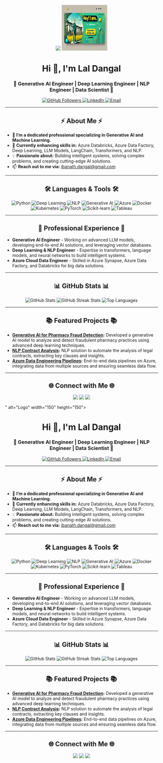 <div align="center">
  <img src="<div align="center">
  <img src="git_image.png" alt="Logo" width="150" height="150">
</div>

<h1 align="center">Hi 👋, I'm Lal Dangal</h1>
<h3 align="center">🚀 Generative AI Engineer | Deep Learning Engineer | NLP Engineer | Data Scientist 🚀</h3>

<p align="center">
  <a href="https://github.com/candidlpd">
    <img src="https://img.shields.io/github/followers/candidlpd?label=Follow&style=social" alt="GitHub Followers">
  </a>
  <a href="https://www.linkedin.com/in/YOUR-LINKEDIN/">
    <img src="https://img.shields.io/badge/LinkedIn-Connect-blue?style=flat-square&logo=linkedin" alt="LinkedIn">
  </a>
  <a href="mailto:ibanath.dangal@gmail.com">
    <img src="https://img.shields.io/badge/Email-Contact-blue?style=flat-square&logo=gmail" alt="Email">
  </a>
</p>

---

<h2 align="center">⚡ About Me ⚡</h2>

- 🔭 **I’m a dedicated professional specializing in Generative AI and Machine Learning.**
- 🌱 **Currently enhancing skills in:** Azure Databricks, Azure Data Factory, Deep Learning, LLM Models, LangChain, Transformers, and NLP.
- 💡 **Passionate about:** Building intelligent systems, solving complex problems, and creating cutting-edge AI solutions.
- 📫 **Reach out to me via:** [ibanath.dangal@gmail.com](mailto:ibanath.dangal@gmail.com)

---

<h2 align="center">🛠️ Languages & Tools 🛠️</h2>
<p align="center">
  <img src="https://img.shields.io/badge/Python-3776AB?style=flat-square&logo=python&logoColor=white" alt="Python">
  <img src="https://img.shields.io/badge/Deep%20Learning-%231572B6.svg?style=flat-square&logo=tensorflow&logoColor=white" alt="Deep Learning">
  <img src="https://img.shields.io/badge/NLP-66CCFF?style=flat-square&logo=spaCy&logoColor=white" alt="NLP">
  <img src="https://img.shields.io/badge/Generative%20AI-ff69b4?style=flat-square&logo=openai&logoColor=white" alt="Generative AI">
  <img src="https://img.shields.io/badge/Azure-0078D7?style=flat-square&logo=microsoft-azure&logoColor=white" alt="Azure">
  <img src="https://img.shields.io/badge/Docker-2496ED?style=flat-square&logo=docker&logoColor=white" alt="Docker">
  <img src="https://img.shields.io/badge/Kubernetes-326CE5?style=flat-square&logo=kubernetes&logoColor=white" alt="Kubernetes">
  <img src="https://img.shields.io/badge/PyTorch-EE4C2C?style=flat-square&logo=pytorch&logoColor=white" alt="PyTorch">
  <img src="https://img.shields.io/badge/Scikit--Learn-F7931E?style=flat-square&logo=scikit-learn&logoColor=white" alt="Scikit-learn">
  <img src="https://img.shields.io/badge/Tableau-E97627?style=flat-square&logo=Tableau&logoColor=white" alt="Tableau">
</p>

---

<h2 align="center">💼 Professional Experience 💼</h2>

- **Generative AI Engineer** - Working on advanced LLM models, developing end-to-end AI solutions, and leveraging vector databases.
- **Deep Learning & NLP Engineer** - Expertise in transformers, language models, and neural networks to build intelligent systems.
- **Azure Cloud Data Engineer** - Skilled in Azure Synapse, Azure Data Factory, and Databricks for big data solutions.

---

<h2 align="center">📊 GitHub Stats 📊</h2>
<div align="center">
  <img src="https://github-readme-stats.vercel.app/api?username=candidlpd&show_icons=true&theme=radical" alt="GitHub Stats">
  <img src="https://github-readme-streak-stats.herokuapp.com/?user=candidlpd&theme=radical" alt="GitHub Streak Stats">
  <img src="https://github-readme-stats.vercel.app/api/top-langs/?username=candidlpd&layout=compact&theme=radical" alt="Top Languages">
</div>

---

<h2 align="center">📚 Featured Projects 📚</h2>

- **[Generative AI for Pharmacy Fraud Detection](https://github.com/candidlpd/pharmacy-fraud-ai):** Developed a generative AI model to analyze and detect fraudulent pharmacy practices using advanced deep learning techniques.
- **[NLP Contract Analysis](https://github.com/candidlpd/contract-nlp):** NLP solution to automate the analysis of legal contracts, extracting key clauses and insights.
- **[Azure Data Engineering Pipelines](https://github.com/candidlpd/azure-data-pipeline):** End-to-end data pipelines on Azure, integrating data from multiple sources and ensuring seamless data flow.

---

<h2 align="center">🌐 Connect with Me 🌐</h2>
<p align="center">
  <a href="https://www.linkedin.com/in/YOUR-LINKEDIN/"><img src="https://img.shields.io/badge/LinkedIn-Connect-blue?style=flat-square&logo=linkedin"></a>
  <a href="https://github.com/candidlpd"><img src="https://img.shields.io/badge/GitHub-Profile-blue?style=flat-square&logo=github"></a>
  <a href="mailto:ibanath.dangal@gmail.com"><img src="https://img.shields.io/badge/Email-Contact-blue?style=flat-square&logo=gmail"></a>
</p>
" alt="Logo" width="150" height="150">
</div>

<h1 align="center">Hi 👋, I'm Lal Dangal</h1>
<h3 align="center">🚀 Generative AI Engineer | Deep Learning Engineer | NLP Engineer | Data Scientist 🚀</h3>

<p align="center">
  <a href="https://github.com/candidlpd">
    <img src="https://img.shields.io/github/followers/candidlpd?label=Follow&style=social" alt="GitHub Followers">
  </a>
  <a href="https://www.linkedin.com/in/YOUR-LINKEDIN/">
    <img src="https://img.shields.io/badge/LinkedIn-Connect-blue?style=flat-square&logo=linkedin" alt="LinkedIn">
  </a>
  <a href="mailto:ibanath.dangal@gmail.com">
    <img src="https://img.shields.io/badge/Email-Contact-blue?style=flat-square&logo=gmail" alt="Email">
  </a>
</p>

---

<h2 align="center">⚡ About Me ⚡</h2>

- 🔭 **I’m a dedicated professional specializing in Generative AI and Machine Learning.**
- 🌱 **Currently enhancing skills in:** Azure Databricks, Azure Data Factory, Deep Learning, LLM Models, LangChain, Transformers, and NLP.
- 💡 **Passionate about:** Building intelligent systems, solving complex problems, and creating cutting-edge AI solutions.
- 📫 **Reach out to me via:** [ibanath.dangal@gmail.com](mailto:ibanath.dangal@gmail.com)

---

<h2 align="center">🛠️ Languages & Tools 🛠️</h2>
<p align="center">
  <img src="https://img.shields.io/badge/Python-3776AB?style=flat-square&logo=python&logoColor=white" alt="Python">
  <img src="https://img.shields.io/badge/Deep%20Learning-%231572B6.svg?style=flat-square&logo=tensorflow&logoColor=white" alt="Deep Learning">
  <img src="https://img.shields.io/badge/NLP-66CCFF?style=flat-square&logo=spaCy&logoColor=white" alt="NLP">
  <img src="https://img.shields.io/badge/Generative%20AI-ff69b4?style=flat-square&logo=openai&logoColor=white" alt="Generative AI">
  <img src="https://img.shields.io/badge/Azure-0078D7?style=flat-square&logo=microsoft-azure&logoColor=white" alt="Azure">
  <img src="https://img.shields.io/badge/Docker-2496ED?style=flat-square&logo=docker&logoColor=white" alt="Docker">
  <img src="https://img.shields.io/badge/Kubernetes-326CE5?style=flat-square&logo=kubernetes&logoColor=white" alt="Kubernetes">
  <img src="https://img.shields.io/badge/PyTorch-EE4C2C?style=flat-square&logo=pytorch&logoColor=white" alt="PyTorch">
  <img src="https://img.shields.io/badge/Scikit--Learn-F7931E?style=flat-square&logo=scikit-learn&logoColor=white" alt="Scikit-learn">
  <img src="https://img.shields.io/badge/Tableau-E97627?style=flat-square&logo=Tableau&logoColor=white" alt="Tableau">
</p>

---

<h2 align="center">💼 Professional Experience 💼</h2>

- **Generative AI Engineer** - Working on advanced LLM models, developing end-to-end AI solutions, and leveraging vector databases.
- **Deep Learning & NLP Engineer** - Expertise in transformers, language models, and neural networks to build intelligent systems.
- **Azure Cloud Data Engineer** - Skilled in Azure Synapse, Azure Data Factory, and Databricks for big data solutions.

---

<h2 align="center">📊 GitHub Stats 📊</h2>
<div align="center">
  <img src="https://github-readme-stats.vercel.app/api?username=candidlpd&show_icons=true&theme=radical" alt="GitHub Stats">
  <img src="https://github-readme-streak-stats.herokuapp.com/?user=candidlpd&theme=radical" alt="GitHub Streak Stats">
  <img src="https://github-readme-stats.vercel.app/api/top-langs/?username=candidlpd&layout=compact&theme=radical" alt="Top Languages">
</div>

---

<h2 align="center">📚 Featured Projects 📚</h2>

- **[Generative AI for Pharmacy Fraud Detection](https://github.com/candidlpd/pharmacy-fraud-ai):** Developed a generative AI model to analyze and detect fraudulent pharmacy practices using advanced deep learning techniques.
- **[NLP Contract Analysis](https://github.com/candidlpd/contract-nlp):** NLP solution to automate the analysis of legal contracts, extracting key clauses and insights.
- **[Azure Data Engineering Pipelines](https://github.com/candidlpd/azure-data-pipeline):** End-to-end data pipelines on Azure, integrating data from multiple sources and ensuring seamless data flow.

---

<h2 align="center">🌐 Connect with Me 🌐</h2>
<p align="center">
  <a href="https://www.linkedin.com/in/YOUR-LINKEDIN/"><img src="https://img.shields.io/badge/LinkedIn-Connect-blue?style=flat-square&logo=linkedin"></a>
  <a href="https://github.com/candidlpd"><img src="https://img.shields.io/badge/GitHub-Profile-blue?style=flat-square&logo=github"></a>
  <a href="mailto:ibanath.dangal@gmail.com"><img src="https://img.shields.io/badge/Email-Contact-blue?style=flat-square&logo=gmail"></a>
</p>
